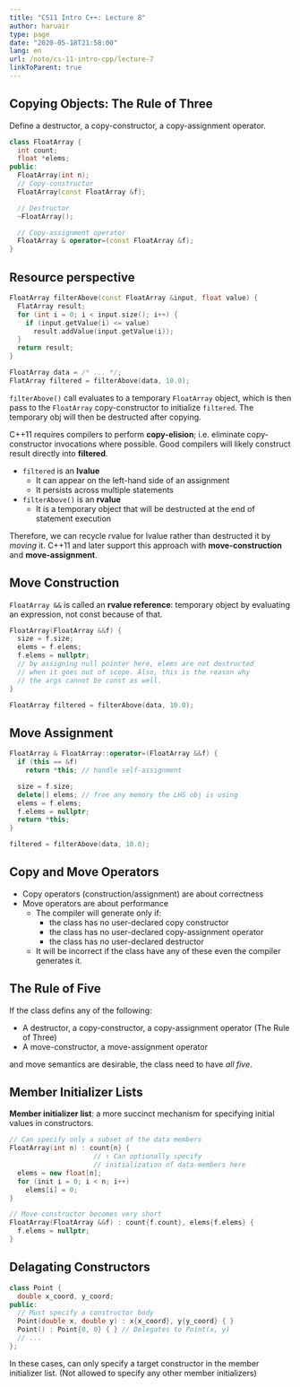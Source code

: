 ```yaml
---
title: "CS11 Intro C++: Lecture 8"
author: haruair
type: page
date: "2020-05-18T21:58:00"
lang: en
url: /note/cs-11-intro-cpp/lecture-7
linkToParent: true
---
```


## Copying Objects: The Rule of Three

Define a destructor, a copy-constructor, a copy-assignment operator.

```cpp
class FloatArray {
  int count;
  float *elems;
public:
  FloatArray(int n);
  // Copy-constructor
  FloatArray(const FloatArray &f);

  // Destructor
  ~FloatArray();

  // Copy-assignment operator
  FloatArray & operator=(const FloatArray &f);
}
```

## Resource perspective

```cpp
FloatArray filterAbove(const FloatArray &input, float value) {
  FlatArray result;
  for (int i = 0; i < input.size(); i++) {
    if (input.getValue(i) <= value)
      result.addValue(input.getValue(i));
  }
  return result;
}

FloatArray data = /* ... */;
FlatArray filtered = filterAbove(data, 10.0);
```

`filterAbove()` call evaluates to a temporary `FloatArray` object, which is then pass to the `FloatArray` copy-constructor to initialize `filtered`. The temporary obj will then be destructed after copying.

C++11 requires compilers to perform **copy-elision**; i.e. eliminate copy-constructor invocations where possible. Good compilers will likely construct result directly into **filtered**.

- `filtered` is an **lvalue**
  - It can appear on the left-hand side of an assignment
  - It persists across multiple statements
- `filterAbove()` is an **rvalue**
  - It is a temporary object that will be destructed at the end of statement execution

Therefore, we can recycle rvalue for lvalue rather than destructed it by _moving_ it. C++11 and later support this approach with **move-construction** and **move-assignment**.

## Move Construction

`FloatArray &&` is called an **rvalue reference**: temporary object by evaluating an expression, not const because of that.

```cpp
FloatArray(FloatArray &&f) {
  size = f.size;
  elems = f.elems;
  f.elems = nullptr;
  // by assigning null pointer here, elems are not destructed
  // when it goes out of scope. Also, this is the reason why
  // the args cannot be const as well.
}

FloatArray filtered = filterAbove(data, 10.0);
```

## Move Assignment

```cpp
FloatArray & FloatArray::operator=(FloatArray &&f) {
  if (this == &f)
    return *this; // handle self-assignment

  size = f.size;
  delete[] elems; // free any memory the LHS obj is using
  elems = f.elems;
  f.elems = nullptr;
  return *this;
}

filtered = filterAbove(data, 10.0);
```

## Copy and Move Operators

- Copy operators (construction/assignment) are about correctness
- Move operators are about performance
  - The compiler will generate only if:
    - the class has no user-declared copy constructor
    - the class has no user-declared copy-assignment operator
    - the class has no user-declared destructor
  - It will be incorrect if the class have any of these even the compiler generates it.

## The Rule of Five

If the class defins any of the following:

- A destructor, a copy-constructor, a copy-assignment operator (The Rule of Three)
- A move-constructor, a move-assignment operator

and move semantics are desirable, the class need to have _all five_.

## Member Initializer Lists

**Member initializer list**: a more succinct mechanism for specifying initial values in constructors.

```cpp
// Can specify only a subset of the data members
FloatArray(int n) : count{n} {
                     // ↑ Can optionally specify
                     // initialization of data-members here
  elems = new float[n];
  for (init i = 0; i < n; i++)
    elems[i] = 0;
}

// Move-constructor becomes very short
FloatArray(FloatArray &&f) : count{f.count}, elems{f.elems} {
  f.elems = nullptr;
}
```

## Delagating Constructors

```cpp
class Point {
  double x_coord, y_coord;
public:
  // Must specify a constructor body
  Point(double x, double y) : x{x_coord}, y{y_coord} { }
  Point() : Point{0, 0} { } // Delegates to Point(x, y)
  // ...
};
```

In these cases, can only specify a target constructor in the member initializer list. (Not allowed to specify any other member initializers)
